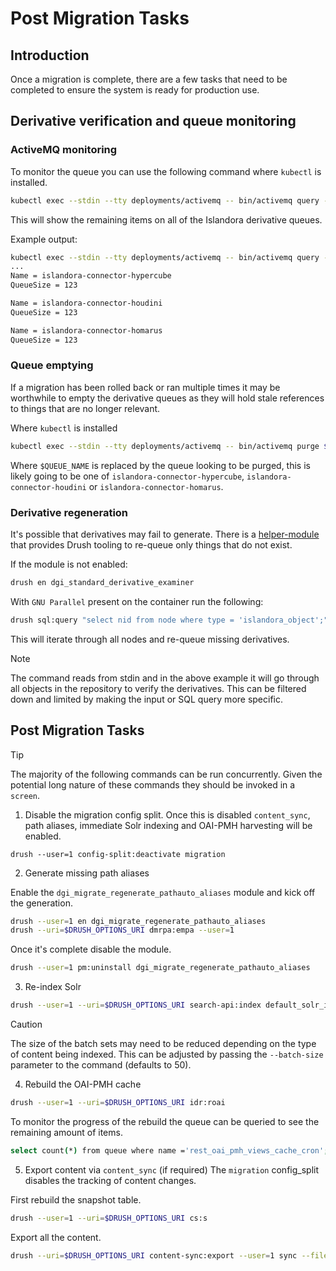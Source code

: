 # Post Migration Tasks

## Introduction
Once a migration is complete, there are a few tasks that need to be completed to
ensure the system is ready for production use.

## Derivative verification and queue monitoring

### ActiveMQ monitoring
To monitor the queue you can use the following command where `kubectl` is
installed.
```bash
kubectl exec --stdin --tty deployments/activemq -- bin/activemq query -QQueue=islandora* --view Name,QueueSize
```
This will show the remaining items on all of the Islandora derivative queues.

Example output:
```bash
kubectl exec --stdin --tty deployments/activemq -- bin/activemq query -QQueue=islandora* --view Name,QueueSize
...
Name = islandora-connector-hypercube
QueueSize = 123

Name = islandora-connector-houdini
QueueSize = 123

Name = islandora-connector-homarus
QueueSize = 123
```

### Queue emptying
If a migration has been rolled back or ran multiple times it may be worthwhile
to empty the derivative queues as they will hold stale references to things that
are no longer relevant.

Where `kubectl` is installed
```bash
kubectl exec --stdin --tty deployments/activemq -- bin/activemq purge $QUEUE_NAME
```

Where `$QUEUE_NAME` is replaced by the queue looking to be purged, this is
likely going to be one of `islandora-connector-hypercube`,
`islandora-connector-houdini` or `islandora-connector-homarus`.

### Derivative regeneration
It's possible that derivatives may fail to generate. There is a
[helper-module][standard-derivative-examiner] that provides Drush tooling to
re-queue only things that do not exist. 

If the module is not enabled:
```bash
drush en dgi_standard_derivative_examiner
```

With `GNU Parallel` present on the container run the following:
```bash
drush sql:query "select nid from node where type = 'islandora_object';" | parallel --pipe --max-args 100 -j2 drush --uri=$DRUSH_OPTIONS_URI dgi-standard-derivative-examiner:derive --user=1
```

This will iterate through all nodes and re-queue missing derivatives.

> [!NOTE]
> The command reads from stdin and in the above example it will go through all
> objects in the repository to verify the derivatives. This can be filtered
> down and limited by making the input or SQL query more specific.


## Post Migration Tasks

> [!TIP]
> The majority of the following commands can be run concurrently. Given the
> potential long nature of these commands they should be invoked in a `screen`.

1. Disable the migration config split.
Once this is disabled `content_sync`, path aliases, immediate Solr indexing and
OAI-PMH harvesting will be enabled.

```
drush --user=1 config-split:deactivate migration
```

2. Generate missing path aliases

Enable the `dgi_migrate_regenerate_pathauto_aliases` module and kick off the
generation.
```bash
drush --user=1 en dgi_migrate_regenerate_pathauto_aliases
drush --uri=$DRUSH_OPTIONS_URI dmrpa:empa --user=1
```

Once it's complete disable the module.
```bash
drush --user=1 pm:uninstall dgi_migrate_regenerate_pathauto_aliases
```

3. Re-index Solr

```bash
drush --user=1 --uri=$DRUSH_OPTIONS_URI search-api:index default_solr_index
```
> [!CAUTION]
> The size of the batch sets may need to be reduced depending on the type of
> content being indexed. This can be adjusted by passing the `--batch-size`
> parameter to the command (defaults to 50).

4. Rebuild the OAI-PMH cache
```bash
drush --user=1 --uri=$DRUSH_OPTIONS_URI idr:roai
```

To monitor the progress of the rebuild the queue can be queried to see the
remaining amount of items.
```bash
select count(*) from queue where name ='rest_oai_pmh_views_cache_cron';
```

5. Export content via `content_sync` (if required)
The `migration` config_split disables the tracking of content changes. 

First rebuild the snapshot table.
```bash
drush --user=1 --uri=$DRUSH_OPTIONS_URI cs:s
```

Export all the content.
```bash
drush --uri=$DRUSH_OPTIONS_URI content-sync:export --user=1 sync --files=none --entity-types=node
```

[standard-derivative-examiner]: https://github.com/discoverygarden/dgi_standard_derivative_examiner
